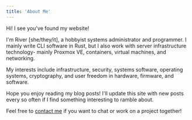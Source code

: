 ```yaml
---
title: 'About Me'
---
```


Hi! I see you've found my website!

I'm River [she/they/it], a hobbyist systems administrator and programmer. I mainly write CLI software in Rust, but I also work with server infrastructure technology- mainly Proxmox VE, containers, virtual machines, and networking.

My interests include infrastructure, security, systems software, operating systems, cryptography, and user freedom in hardware, firmware, and software.

Hope you enjoy reading my blog posts! I'll update this site with new posts every so often if I find something interesting to ramble about.

Feel free to [contact me](/contact) if you want to chat or work on a project together!
